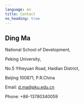 ```yaml
---
language: en
title: Contact
no_heading: true
---
```


## Ding Ma

National School of Development,

Peking University,

No.5 Yiheyuan Road, Haidian District, 

Beijing 100871, P.R.China

Email: d.ma@pku.edu.cn

Phone: +86-13780340059
